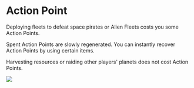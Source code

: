 # Action Point

 Deploying fleets to defeat space pirates or Alien Fleets costs you some Action Points.

Spent Action Points are slowly regenerated. You can instantly recover Action Points by using certain items.

Harvesting resources or raiding other players' planets does not cost Action Points.

![](http://astrokings.s3.amazonaws.com/html/img/help/801_001actionpoint.png)